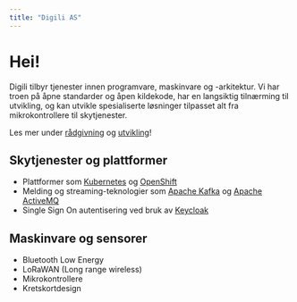 ```yaml
---
title: "Digili AS"
---
```


# Hei!

Digili tilbyr tjenester innen programvare, maskinvare og -arkitektur. Vi har troen på åpne standarder og åpen kildekode, har en langsiktig tilnærming til utvikling, og kan utvikle spesialiserte løsninger tilpasset alt fra mikrokontrollere til skytjenester.

Les mer under [rådgivning](/training) og [utvikling](/development)!

## Skytjenester og plattformer

* Plattformer som [Kubernetes](https://k8s.io) og [OpenShift](https://openshift.com)
* Melding og streaming-teknologier som [Apache Kafka](https://kafka.apache.org) og [Apache ActiveMQ](https://activemq.apache.org/artemis)
* Single Sign On autentisering ved bruk av [Keycloak](https://keycloak.org)

## Maskinvare og sensorer

* Bluetooth Low Energy
* LoRaWAN (Long range wireless)
* Mikrokontrollere
* Kretskortdesign


